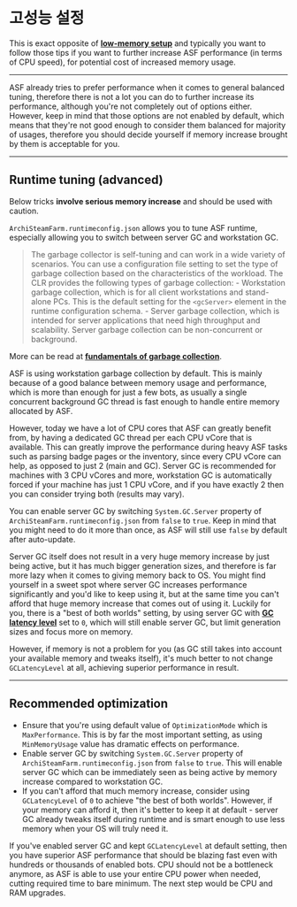 # 고성능 설정

This is exact opposite of **[low-memory setup](https://github.com/JustArchiNET/ArchiSteamFarm/wiki/Low-memory-setup)** and typically you want to follow those tips if you want to further increase ASF performance (in terms of CPU speed), for potential cost of increased memory usage.

* * *

ASF already tries to prefer performance when it comes to general balanced tuning, therefore there is not a lot you can do to further increase its performance, although you're not completely out of options either. However, keep in mind that those options are not enabled by default, which means that they're not good enough to consider them balanced for majority of usages, therefore you should decide yourself if memory increase brought by them is acceptable for you.

* * *

## Runtime tuning (advanced)

Below tricks **involve serious memory increase** and should be used with caution.

`ArchiSteamFarm.runtimeconfig.json` allows you to tune ASF runtime, especially allowing you to switch between server GC and workstation GC.

> The garbage collector is self-tuning and can work in a wide variety of scenarios. You can use a configuration file setting to set the type of garbage collection based on the characteristics of the workload. The CLR provides the following types of garbage collection: - Workstation garbage collection, which is for all client workstations and stand-alone PCs. This is the default setting for the `<gcServer>` element in the runtime configuration schema. - Server garbage collection, which is intended for server applications that need high throughput and scalability. Server garbage collection can be non-concurrent or background.

More can be read at **[fundamentals of garbage collection](https://docs.microsoft.com/en-us/dotnet/standard/garbage-collection/fundamentals)**.

ASF is using workstation garbage collection by default. This is mainly because of a good balance between memory usage and performance, which is more than enough for just a few bots, as usually a single concurrent background GC thread is fast enough to handle entire memory allocated by ASF.

However, today we have a lot of CPU cores that ASF can greatly benefit from, by having a dedicated GC thread per each CPU vCore that is available. This can greatly improve the performance during heavy ASF tasks such as parsing badge pages or the inventory, since every CPU vCore can help, as opposed to just 2 (main and GC). Server GC is recommended for machines with 3 CPU vCores and more, workstation GC is automatically forced if your machine has just 1 CPU vCore, and if you have exactly 2 then you can consider trying both (results may vary).

You can enable server GC by switching `System.GC.Server` property of `ArchiSteamFarm.runtimeconfig.json` from `false` to `true`. Keep in mind that you might need to do it more than once, as ASF will still use `false` by default after auto-update.

Server GC itself does not result in a very huge memory increase by just being active, but it has much bigger generation sizes, and therefore is far more lazy when it comes to giving memory back to OS. You might find yourself in a sweet spot where server GC increases performance significantly and you'd like to keep using it, but at the same time you can't afford that huge memory increase that comes out of using it. Luckily for you, there is a "best of both worlds" setting, by using server GC with **[GC latency level](https://github.com/JustArchiNET/ArchiSteamFarm/wiki/Low-memory-setup#gclatencylevel)** set to `0`, which will still enable server GC, but limit generation sizes and focus more on memory.

However, if memory is not a problem for you (as GC still takes into account your available memory and tweaks itself), it's much better to not change `GCLatencyLevel` at all, achieving superior performance in result.

* * *

## Recommended optimization

- Ensure that you're using default value of `OptimizationMode` which is `MaxPerformance`. This is by far the most important setting, as using `MinMemoryUsage` value has dramatic effects on performance.
- Enable server GC by switching `System.GC.Server` property of `ArchiSteamFarm.runtimeconfig.json` from `false` to `true`. This will enable server GC which can be immediately seen as being active by memory increase compared to workstation GC.
- If you can't afford that much memory increase, consider using `GCLatencyLevel` of `0` to achieve "the best of both worlds". However, if your memory can afford it, then it's better to keep it at default - server GC already tweaks itself during runtime and is smart enough to use less memory when your OS will truly need it.

If you've enabled server GC and kept `GCLatencyLevel` at default setting, then you have superior ASF performance that should be blazing fast even with hundreds or thousands of enabled bots. CPU should not be a bottleneck anymore, as ASF is able to use your entire CPU power when needed, cutting required time to bare minimum. The next step would be CPU and RAM upgrades.